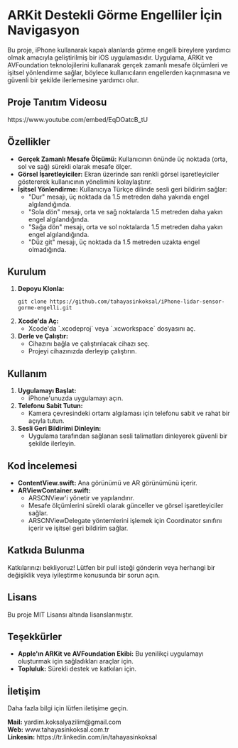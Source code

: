   <h1>ARKit Destekli Görme Engelliler İçin Navigasyon</h1>
    <p>Bu proje, iPhone kullanarak kapalı alanlarda görme engelli bireylere yardımcı olmak amacıyla geliştirilmiş bir iOS uygulamasıdır. Uygulama, ARKit ve AVFoundation teknolojilerini kullanarak gerçek zamanlı mesafe ölçümleri ve işitsel yönlendirme sağlar, böylece kullanıcıların engellerden kaçınmasına ve güvenli bir şekilde ilerlemesine yardımcı olur.</p>
    <h2>Proje Tanıtım Videosu</h2>
    https://www.youtube.com/embed/EqDOatcB_tU
    <h2>Özellikler</h2>
    <ul>
        <li><strong>Gerçek Zamanlı Mesafe Ölçümü:</strong> Kullanıcının önünde üç noktada (orta, sol ve sağ) sürekli olarak mesafe ölçer.</li>
        <li><strong>Görsel İşaretleyiciler:</strong> Ekran üzerinde sarı renkli görsel işaretleyiciler göstererek kullanıcının yönelimini kolaylaştırır.</li>
        <li><strong>İşitsel Yönlendirme:</strong> Kullanıcıya Türkçe dilinde sesli geri bildirim sağlar:
            <ul>
                <li>"Dur" mesajı, üç noktada da 1.5 metreden daha yakında engel algılandığında.</li>
                <li>"Sola dön" mesajı, orta ve sağ noktalarda 1.5 metreden daha yakın engel algılandığında.</li>
                <li>"Sağa dön" mesajı, orta ve sol noktalarda 1.5 metreden daha yakın engel algılandığında.</li>
                <li>"Düz git" mesajı, üç noktada da 1.5 metreden uzakta engel olmadığında.</li>
            </ul>
        </li>
    </ul>
    <h2>Kurulum</h2>
    <ol>
        <li><strong>Depoyu Klonla:</strong>
              <pre><code>git clone https://github.com/tahayasinkoksal/iPhone-lidar-sensor-gorme-engelli.git
</code></pre>
        </li>
        <li><strong>Xcode'da Aç:</strong>
            <ul>
                <li>Xcode'da `.xcodeproj` veya `.xcworkspace` dosyasını aç.</li>
            </ul>
        </li>
        <li><strong>Derle ve Çalıştır:</strong>
            <ul>
                <li>Cihazını bağla ve çalıştırılacak cihazı seç.</li>
                <li>Projeyi cihazınızda derleyip çalıştırın.</li>
            </ul>
        </li>
    </ol>
    <h2>Kullanım</h2>
    <ol>
        <li><strong>Uygulamayı Başlat:</strong>
            <ul>
                <li>iPhone'unuzda uygulamayı açın.</li>
            </ul>
        </li>
        <li><strong>Telefonu Sabit Tutun:</strong>
            <ul>
                <li>Kamera çevresindeki ortamı algılaması için telefonu sabit ve rahat bir açıyla tutun.</li>
            </ul>
        </li>
        <li><strong>Sesli Geri Bildirimi Dinleyin:</strong>
            <ul>
                <li>Uygulama tarafından sağlanan sesli talimatları dinleyerek güvenli bir şekilde ilerleyin.</li>
            </ul>
        </li>
    </ol>
    <h2>Kod İncelemesi</h2>
    <ul>
        <li><strong>ContentView.swift:</strong> Ana görünümü ve AR görünümünü içerir.</li>
        <li><strong>ARViewContainer.swift:</strong>
            <ul>
                <li>ARSCNView'i yönetir ve yapılandırır.</li>
                <li>Mesafe ölçümlerini sürekli olarak günceller ve görsel işaretleyiciler sağlar.</li>
                <li>ARSCNViewDelegate yöntemlerini işlemek için Coordinator sınıfını içerir ve işitsel geri bildirim sağlar.</li>
            </ul>
        </li>
    </ul>
    <h2>Katkıda Bulunma</h2>
    <p>Katkılarınızı bekliyoruz! Lütfen bir pull isteği gönderin veya herhangi bir değişiklik veya iyileştirme konusunda bir sorun açın.</p>
    <h2>Lisans</h2>
    <p>Bu proje MIT Lisansı altında lisanslanmıştır.</p>
    <h2>Teşekkürler</h2>
    <ul>
        <li><strong>Apple'ın ARKit ve AVFoundation Ekibi:</strong> Bu yenilikçi uygulamayı oluşturmak için sağladıkları araçlar için.</li>
        <li><strong>Topluluk:</strong> Sürekli destek ve katkıları için.</li>
    </ul>
    <h2>İletişim</h2>
    <p>Daha fazla bilgi için lütfen iletişime geçin.</p> 
<b>Mail:</b> yardim.koksalyazilim@gmail.com <br>
<b>Web:</b> www.tahayasinkoksal.com.tr <br>
<b>Linkesin:</b> https://tr.linkedin.com/in/tahayasinkoksal

